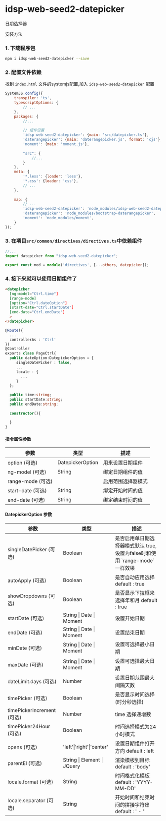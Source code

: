# idsp-web-seed2-datepicker
日期选择器

安装方法

### 1. 下载程序包
```bash
npm i idsp-web-seed2-datepicker --save
```

### 2. 配置文件依赖

找到 `index.html` 文件的systemjs配置,加入 `idsp-web-seed2-datepicker`  配置
```js
SystemJS.config({
    transpiler: 'ts',
    typescriptOptions: {
        // ...
    },
    packages: {
        //...
       
        // 组件设置 
        'idsp-web-seed2-datepicker': {main: 'src/datepicker.ts'},
        'daterangepicker': {main: 'daterangepicker.js', format: 'cjs'},
        'moment': {main: 'moment.js'},
    
        "src": {
            //...
        }
    },
    meta: {
        '*.less': {loader: 'less'},
        '*.css': {loader: 'css'},
        // ...
    },
    
    map: {
        // ...
        'idsp-web-seed2-datepicker': 'node_modules/idsp-web-seed2-datepicker',
        'daterangepicker': 'node_modules/bootstrap-daterangepicker',
        'moment': 'node_modules/moment',
    }
});
```

### 3. 在项目`src/common/directives/directives.ts`中依赖组件

```ts
//...
import datepicker from "idsp-web-seed2-datepicker";

export const mod = module('directives', [...others, datepicker]);
```


### 4. 接下来就可以使用日期组件了
```html
<datepicker 
  [ng-model="Ctrl.time"]
  [range-mode]
  [option="Ctrl.dateOption"]
  [start-date="Ctrl.startDate"]
  [end-date="Ctrl.endDate"]
  >
</datepicker>
```
```ts
@Route({
  ...
  controllerAs : 'Ctrl'
})
@Controller
exports class PageCtrl{
  public dateOption:DatepickerOption = {
     singleDatePicker : false,
     ...
     locale : {
       ...
     }
  };
  
  public time:string;
  public startDate:string;
  public endDate:string;
  
  constructor(){
     
  }
}
```

#### 指令属性参数
<table>
  <thead>
    <tr>
      <th>参数</th>
      <th>类型</th>
      <th>描述</th>
    </tr>
  </thead>
  <tbody>
    <tr>
      <td>option (可选)</td>
      <td>DatepickerOption</td>
      <td>用来设置日期组件</td>
    </tr>
    <tr>
      <td>ng-model (可选)</td>
      <td>String</td>
      <td>绑定日期组件的值</td>
    </tr>
    <tr>
      <td>range-mode (可选)</td>
      <td></td>
      <td>启用范围选择器模式</td>
    </tr>
    <tr>
      <td>start-date (可选)</td>
      <td>String</td>
      <td>绑定开始时间的值</td>
    </tr>
    <tr>
      <td>end-date (可选)</td>
      <td>String</td>
      <td>绑定结束时间的值</td>
    </tr>
  </tbody>
</table>

#### DatepickerOption 参数
<table>
  <thead>
    <tr>
      <th>参数</th>
      <th>类型</th>
      <th>描述</th>
    </tr>
  </thead>
  <tbody>
    <tr>
      <td>singleDatePicker (可选)</td>
      <td>Boolean</td>
      <td>是否启用单日期选择器模式默认 true,设置为false时和使用 `range-mode` 一样效果</td>
    </tr>
    <tr>
      <td>autoApply (可选)</td>
      <td>Boolean</td>
      <td>是否自动应用选择  default : true</td>
    </tr>
    <tr>
      <td>showDropdowns (可选)</td>
      <td>Boolean</td>
      <td>是否显示下拉框来选择年和月  default : true</td>
    </tr>
    <tr>
      <td>startDate (可选)</td>
      <td>String | Date | Moment</td>
      <td>设置开始日期</td>
    </tr>
    <tr>
      <td>endDate (可选)</td>
      <td>String | Date | Moment</td>
      <td>设置结束日期</td>
    </tr>
    <tr>
      <td>minDate (可选)</td>
      <td>String | Date | Moment</td>
      <td>设置可选择最小日期</td>
    </tr>
    <tr>
      <td>maxDate (可选)</td>
      <td>String | Date | Moment</td>
      <td>设置可选择最大日期</td>
    </tr>
    <tr>
      <td>dateLimit.days (可选)</td>
      <td>Number</td>
      <td>设置日期范围最大间隔天数</td>
    </tr>
    <tr>
      <td>timePicker (可选)</td>
      <td>Boolean</td>
      <td>是否显示时间选择(时分秒选择)</td>
    </tr>
    <tr>
      <td>timePickerIncrement (可选)</td>
      <td>Number</td>
      <td>time 选择递增数</td>
    </tr>
    <tr>
      <td>timePicker24Hour (可选)</td>
      <td>Boolean</td>
      <td>时间选择模式为24小时模式</td>
    </tr>
    <tr>
      <td>opens (可选)</td>
      <td>'left'|'right'|'center'</td>
      <td>设置日期组件打开方向 default : left</td>
    </tr>
    <tr>
      <td>parentEl (可选)</td>
      <td>String | Element | JQuery</td>
      <td>渲染模板到目标 default :  'body'</td>
    </tr>
    <tr>
      <td>locale.format (可选)</td>
      <td>String</td>
      <td>时间格式化模板  default : 'YYYY-MM-DD'</td>
    </tr>
    <tr>
      <td>locale.separator (可选)</td>
      <td>String</td>
      <td>开始时间和结束时间的拼接字符串 default : ' - '</td>
    </tr>
  </tbody>
</table>
